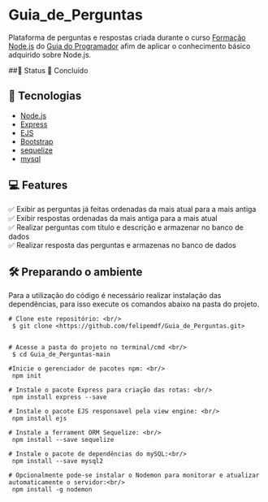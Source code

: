 # Guia_de_Perguntas

 Plataforma de perguntas e respostas criada durante o curso [Formação Node.js](https://www.udemy.com/course/formacao-nodejs/) do [Guia do Programador](https://www.udemy.com/user/guia-do-programador/) afim de aplicar o conhecimento básico adquirido sobre Node.js.

##:construction: Status
🚀 Concluído

## :toolbox: Tecnologias
* [Node.js](https://nodejs.org/pt-br/)
* [Express](https://expressjs.com/pt-br/)
* [EJS](https://ejs.co)
* [Bootstrap](https://getbootstrap.com)
* [sequelize](https://sequelize.org)
* [mysql](https://www.mysql.com)

## :computer: Features
:white_check_mark: Exibir as perguntas já feitas ordenadas da mais atual para a mais antiga <br/>
:white_check_mark: Exibir respostas ordenadas da mais antiga para a mais atual <br/>
:white_check_mark: Realizar perguntas com título e descrição e armazenar no banco de dados <br/>
:white_check_mark: Realizar resposta das perguntas e armazenas no banco de dados <br/>

## :hammer_and_wrench: Preparando o ambiente
Para a utilização do código é necessário realizar instalação das dependências, para isso execute os comandos abaixo na pasta do projeto.
```   
# Clone este repositório: <br/>
 $ git clone <https://github.com/felipemdf/Guia_de_Perguntas.git>


# Acesse a pasta do projeto no terminal/cmd <br/>
 $ cd Guia_de_Perguntas-main

#Inicie o gerenciador de pacotes npm: <br/>
 npm init

# Instale o pacote Express para criação das rotas: <br/>
 npm install express --save

# Instale o pacote EJS responsavel pela view engine: <br/>
 npm install ejs 

# Instale a ferrament ORM Sequelize: <br/>
 npm install --save sequelize

# Instale o pacote de dependências do mySQL:<br/>
 npm install --save mysql2

# Opcionalmente pode-se instalar o Nodemon para monitorar e atualizar automaticamente o servidor:<br/>
 npm install -g nodemon
```
